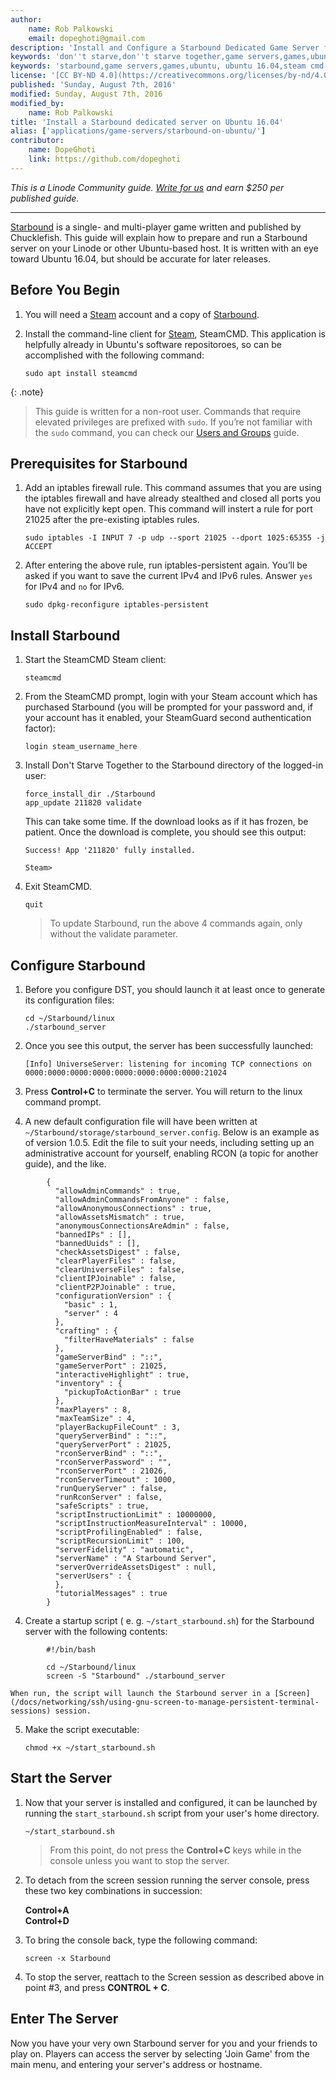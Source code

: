 ```yaml
---
author:
    name: Rob Palkowski
    email: dopeghoti@gmail.com
description: 'Install and Configure a Starbound Dedicated Game Server for Ubuntu 16.04 and later'
keywords: 'don''t starve,don''t starve together,game servers,games,ubuntu, ubuntu 14.04,steam cmd,steamcmd,token'
keywords: 'starbound,game servers,games,ubuntu, ubuntu 16.04,steam cmd,steamcmd'
license: '[CC BY-ND 4.0](https://creativecommons.org/licenses/by-nd/4.0)'
published: 'Sunday, August 7th, 2016'
modified: Sunday, August 7th, 2016
modified_by:
    name: Rob Palkowski
title: 'Install a Starbound dedicated server on Ubuntu 16.04'
alias: ['applications/game-servers/starbound-on-ubuntu/']
contributor:
    name: DopeGhoti
    link: https://github.com/dopeghoti
---
```


*This is a Linode Community guide. [Write for us](/docs/contribute) and
earn $250 per published guide.*

<hr>

[Starbound](http://playstarbound.com) is a single- and multi-player game written and published by Chucklefish.  This guide will explain how to prepare and run a Starbound server on your Linode or other Ubuntu-based host.  It is written with an eye toward Ubuntu 16.04, but should be accurate for later releases.

## Before You Begin

1.  You will need a [Steam](http://store.steampowered.com) account and a copy of [Starbound](http://store.steampowered.com/app/211820/).

2.  Install the command-line client for [Steam](http://store.steampowered.com), SteamCMD.  This application is helpfully already in Ubuntu's software repositoroes, so can be accomplished with the following command:

        sudo apt install steamcmd

{: .note}
>
>This guide is written for a non-root user. Commands that require elevated privileges are prefixed with `sudo`. If you’re not familiar with the `sudo` command, you can check our [Users and Groups](/docs/tools-reference/linux-users-and-groups) guide.


## Prerequisites for Starbound

1.  Add an iptables firewall rule. This command assumes that you are using the iptables firewall and have already stealthed and closed all ports you have not explicitly kept open.  This command will instert a rule for port 21025 after the pre-existing iptables rules.

        sudo iptables -I INPUT 7 -p udp --sport 21025 --dport 1025:65355 -j ACCEPT

2.  After entering the above rule, run iptables-persistent again. You’ll be asked if you want to save the current IPv4 and IPv6 rules. Answer `yes` for IPv4 and `no` for IPv6.

        sudo dpkg-reconfigure iptables-persistent


## Install Starbound

1.  Start the SteamCMD Steam client:

        steamcmd

2.  From the SteamCMD prompt, login with your Steam account which has purchased Starbound (you will be prompted for your password and, if your account haѕ it enabled, your SteamGuard second authentication factor):

        login steam_username_here

3.  Install Don't Starve Together to the Starbound directory of the logged-in user:

        force_install_dir ./Starbound
        app_update 211820 validate

    This can take some time. If the download looks as if it has frozen, be patient. Once the download is complete, you should see this output:

        Success! App '211820' fully installed.

        Steam>

4.  Exit SteamCMD.

        quit

    >To update Starbound, run the above 4 commands again, only without the validate parameter.

## Configure Starbound

1.  Before you configure DST, you should launch it at least once to generate its configuration files:

        cd ~/Starbound/linux
        ./starbound_server

2.  Once you see this output, the server has been successfully launched:

        [Info] UniverseServer: listening for incoming TCP connections on 0000:0000:0000:0000:0000:0000:0000:0000:21024

3.  Press **Control+C** to terminate the server. You will return to the linux command prompt.

4.  A new default configuration file will have been written at `~/Starbound/storage/starbound_server.config`.  Below is an example as of version 1.0.5.  Edit the file to suit your needs, including setting up an administrative account for yourself, enabling RCON (a topic for another guide), and the like.

```
        {
          "allowAdminCommands" : true,
          "allowAdminCommandsFromAnyone" : false,
          "allowAnonymousConnections" : true,
          "allowAssetsMismatch" : true,
          "anonymousConnectionsAreAdmin" : false,
          "bannedIPs" : [],
          "bannedUuids" : [],
          "checkAssetsDigest" : false,
          "clearPlayerFiles" : false,
          "clearUniverseFiles" : false,
          "clientIPJoinable" : false,
          "clientP2PJoinable" : true,
          "configurationVersion" : {
            "basic" : 1,
            "server" : 4
          },
          "crafting" : {
            "filterHaveMaterials" : false
          },
          "gameServerBind" : "::",
          "gameServerPort" : 21025,
          "interactiveHighlight" : true,
          "inventory" : {
            "pickupToActionBar" : true
          },
          "maxPlayers" : 8,
          "maxTeamSize" : 4,
          "playerBackupFileCount" : 3,
          "queryServerBind" : "::",
          "queryServerPort" : 21025,
          "rconServerBind" : "::",
          "rconServerPassword" : "",
          "rconServerPort" : 21026,
          "rconServerTimeout" : 1000,
          "runQueryServer" : false,
          "runRconServer" : false,
          "safeScripts" : true,
          "scriptInstructionLimit" : 10000000,
          "scriptInstructionMeasureInterval" : 10000,
          "scriptProfilingEnabled" : false,
          "scriptRecursionLimit" : 100,
          "serverFidelity" : "automatic",
          "serverName" : "A Starbound Server",
          "serverOverrideAssetsDigest" : null,
          "serverUsers" : {
          },
          "tutorialMessages" : true
        }
```

4.  Create a startup script ( e. g. `~/start_starbound.sh`) for the Starbound server with the following contents:

```
        #!/bin/bash

        cd ~/Starbound/linux
        screen -S "Starbound" ./starbound_server
```
    When run, the script will launch the Starbound server in a [Screen](/docs/networking/ssh/using-gnu-screen-to-manage-persistent-terminal-sessions) session.

5.  Make the script executable:

        chmod +x ~/start_starbound.sh

## Start the Server

1.  Now that your server is installed and configured, it can be launched by running the `start_starbound.sh` script from your user's home directory.

        ~/start_starbound.sh

    >From this point, do not press the **Control+C** keys while in the console unless you want to stop the server.

2.  To detach from the screen session running the server console, press these two key combinations in succession:

    **Control+A**<br>
    **Control+D**

3.  To bring the console back, type the following command:

        screen -x Starbound

4.  To stop the server, reattach to the Screen session as described above in point #3, and press **CONTROL + C**.

## Enter The Server

Now you have your very own Starbound server for you and your friends to play on. Players can access the server by selecting 'Join Game' from the main menu, and entering your server's address or hostname.
